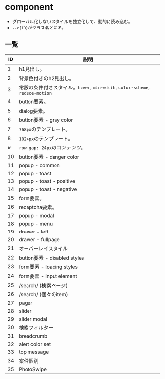 # component
- グローバル化しないスタイルを独立化して、動的に読み込む。
- `--c{ID}`がクラス名となる。

## 一覧

| ID |  説明 |
| --  | -- |
| 1 | h1見出し。 |
| 2 | 背景色付きのh2見出し。 |
| 3 | 常設の条件付きスタイル。`hover`, `min-width`, `color-scheme`, `reduce-motion` |
| 4 | button要素。 |
| 5 | dialog要素。 |
| 6 | button要素 - gray color |
| 7 | `768px`のテンプレート。 |
| 8 | `1024px`のテンプレート。 |
| 9 | `row-gap: 24px`のコンテンツ。 |
| 10 | button要素 - danger color |
| 11 | popup - common |
| 12 | popup - toast |
| 13 | popup - toast - positive |
| 14 | popup - toast - negative |
| 15 | form要素。 |
| 16 | recaptcha要素。 |
| 17 | popup - modal |
| 18 | popup - menu |
| 19 | drawer - left |
| 20 | drawer - fullpage |
| 21 | オーバーレイスタイル |
| 22 | button要素 - disabled styles |
| 23 | form要素 - loading styles |
| 24 | form要素 - input element |
| 25 | /search/ (検索ページ) |
| 26 | /search/ (個々のitem) |
| 27 | pager |
| 28 | slider |
| 29 | slider modal |
| 30 | 検索フィルター |
| 31 | breadcrumb |
| 32 | alert color set |
| 33 | top message |
| 34 | 案件個別 |
| 35 | PhotoSwipe |







